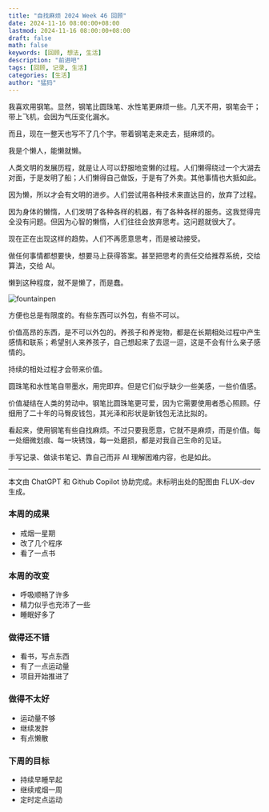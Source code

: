 ```yaml
---
title: "自找麻烦 2024 Week 46 回顾"
date: 2024-11-16 08:00:00+08:00
lastmod: 2024-11-16 08:00:00+08:00
draft: false
math: false
keywords: [回顾, 想法, 生活]
description: "前进吧"
tags: [回顾, 记录, 生活]
categories: [生活]
author: "猛犸"
---
```


我喜欢用钢笔。显然，钢笔比圆珠笔、水性笔更麻烦一些。几天不用，钢笔会干；带上飞机，会因为气压变化漏水。

而且，现在一整天也写不了几个字。带着钢笔走来走去，挺麻烦的。

我是个懒人，能懒就懒。

人类文明的发展历程，就是让人可以舒服地变懒的过程。人们懒得绕过一个大湖去对面，于是发明了船；人们懒得自己做饭，于是有了外卖。其他事情也大抵如此。

因为懒，所以才会有文明的进步。人们尝试用各种技术来直达目的，放弃了过程。

因为身体的懒惰，人们发明了各种各样的机器，有了各种各样的服务。这我觉得完全没有问题。但因为心智的懒惰，人们往往会放弃思考。这问题就很大了。

现在正在出现这样的趋势。人们不再愿意思考，而是被动接受。

做任何事情都想要快，想要马上获得答案。甚至把思考的责任交给推荐系统，交给算法，交给 AI。

懒到这种程度，就不是懒了，而是蠢。

![fountainpen](https://1-1256632535.cos.ap-beijing.myqcloud.com/img/fountainpen.jpeg)

方便也总是有限度的。有些东西可以外包，有些不可以。

价值高昂的东西，是不可以外包的。养孩子和养宠物，都是在长期相处过程中产生感情和联系；希望别人来养孩子，自己想起来了去逗一逗，这是不会有什么亲子感情的。

持续的相处过程才会带来价值。

圆珠笔和水性笔自带墨水，用完即弃。但是它们似乎缺少一些美感，一些价值感。

价值凝结在人类的劳动中。钢笔比圆珠笔更可爱，因为它需要使用者悉心照顾。仔细用了二十年的马臀皮钱包，其光泽和形状是新钱包无法比拟的。

看起来，使用钢笔有些自找麻烦。不过只要我愿意，它就不是麻烦，而是价值。每一处细微划痕、每一块锈蚀，每一处磨损，都是对我自己生命的见证。

手写记录、做读书笔记、靠自己而非 AI 理解困难内容，也是如此。

---

本文由 ChatGPT 和 Github Copilot 协助完成。未标明出处的配图由 FLUX-dev 生成。

### 本周的成果

- 戒烟一星期
- 改了几个程序
- 看了一点书

### 本周的改变

- 呼吸顺畅了许多
- 精力似乎也充沛了一些
- 睡眠好多了

### 做得还不错

- 看书，写点东西
- 有了一点运动量
- 项目开始推进了

### 做得不太好

- 运动量不够
- 继续发胖
- 有点懒散

### 下周的目标

- 持续早睡早起
- 继续戒烟一周
- 定时定点运动
